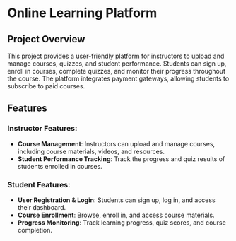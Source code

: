 # Online Learning Platform

## Project Overview

This project provides a user-friendly platform for instructors to upload and manage courses, quizzes, and student performance. Students can sign up, enroll in courses, complete quizzes, and monitor their progress throughout the course. The platform integrates payment gateways, allowing students to subscribe to paid courses.

## Features

### Instructor Features:
- **Course Management**: Instructors can upload and manage courses, including course materials, videos, and resources.
- **Student Performance Tracking**: Track the progress and quiz results of students enrolled in courses.

### Student Features:
- **User Registration & Login**: Students can sign up, log in, and access their dashboard.
- **Course Enrollment**: Browse, enroll in, and access course materials.
- **Progress Monitoring**: Track learning progress, quiz scores, and course completion.




